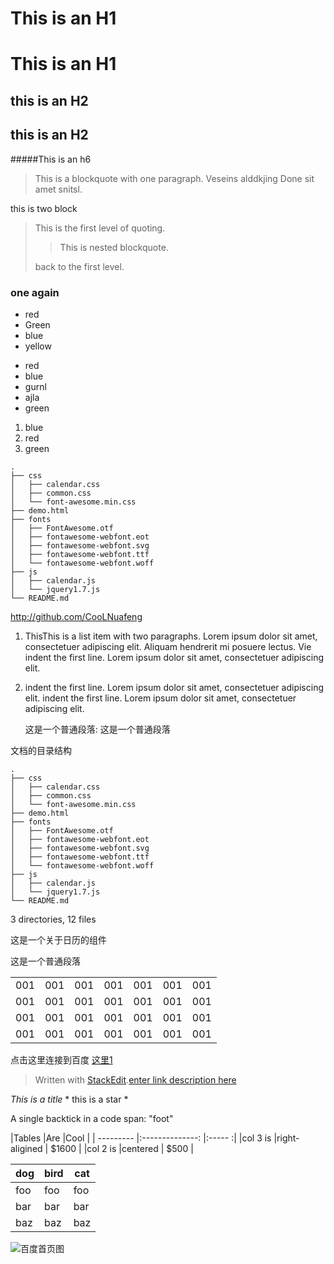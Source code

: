 # This is an H1

This is an H1
=============

## this is an H2
this is an H2
-------------

#####This is an h6


>This is a blockquote with one paragraph.
>Veseins alddkjing
>Done sit amet snitsl.
  
this is two block
>This is the first level of quoting.
>
>>This is nested blockquote.
>
>back to the first level.
  
### one again

* red
* Green
* blue
* yellow  

+  red
+  blue 
 +  gurnl
+  ajla
+  green
   
1. blue
2. red
3. green

```
.
├── css
│   ├── calendar.css
│   ├── common.css
│   └── font-awesome.min.css
├── demo.html
├── fonts
│   ├── FontAwesome.otf
│   ├── fontawesome-webfont.eot
│   ├── fontawesome-webfont.svg
│   ├── fontawesome-webfont.ttf
│   └── fontawesome-webfont.woff
├── js
│   ├── calendar.js
│   └── jquery1.7.js
└── README.md
```

<http://github.com/CooLNuafeng>



1.  ThisThis is a list item with two paragraphs. Lorem ipsum dolor sit amet, consectetuer adipiscing elit. Aliquam hendrerit mi posuere lectus.
    Vie indent the first line. Lorem ipsum dolor
sit amet, consectetuer adipiscing elit.
2.  indent the first line. Lorem ipsum dolor
sit amet, consectetuer adipiscing elit. indent the first line. Lorem ipsum dolor
sit amet, consectetuer adipiscing elit.

    这是一个普通段落:
这是一个普通段落


文档的目录结构
```
.
├── css
│   ├── calendar.css
│   ├── common.css
│   └── font-awesome.min.css
├── demo.html
├── fonts
│   ├── FontAwesome.otf
│   ├── fontawesome-webfont.eot
│   ├── fontawesome-webfont.svg
│   ├── fontawesome-webfont.ttf
│   └── fontawesome-webfont.woff
├── js
│   ├── calendar.js
│   └── jquery1.7.js
└── README.md
```

3 directories, 12 files

这是一个关于日历的组件

   
   
这是一个普通段落
<table>
    <tr>
        <td>001</td><td>001</td><td>001</td><td>001</td><td>001</td><td>001</td><td>001</td>
    </tr>
    <tr>
        <td>001</td><td>001</td><td>001</td><td>001</td><td>001</td><td>001</td><td>001</td>
    </tr>
    <tr>
        <td>001</td><td>001</td><td>001</td><td>001</td><td>001</td><td>001</td><td>001</td>
    </tr>
    <tr>
        <td>001</td><td>001</td><td>001</td><td>001</td><td>001</td><td>001</td><td>001</td>
    </tr>
</table>


点击这里连接到百度 [这里](http://www.baidu.com)[1]
> Written with [StackEdit](https://stackedit.io/).[enter link description here][2]

_This is a title_
\* this is a star \*



A single backtick in a code span: "foot" 


|Tables     |Are              |Cool    |
| --------- |:--------------: |:----- :|
|col 3 is   |right-aligined   | \$1600 |
|col 2 is   |centered         | \$500   |



dog | bird | cat
----|------|----
foo | foo  | foo
bar | bar  | bar
baz | baz  | baz



![百度首页图](http://su.bdimg.com/static/superplus/img/logo_white.png "百度")



  [1]: www.baidu.com
  [2]: www.baidu.com